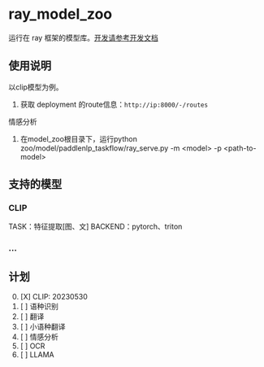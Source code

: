 # ray_model_zoo

运行在 ray 框架的模型库。[开发请参考开发文档](README_dev.md)

## 使用说明

以clip模型为例。

1. 获取 deployment 的route信息：`http://ip:8000/-/routes`

情感分析
1. 在model_zoo根目录下，运行python zoo/model/paddlenlp_taskflow/ray_serve.py -m \<model\> -p \<path-to-model\>


## 支持的模型

### CLIP

TASK：特征提取[图、文]
BACKEND：pytorch、triton

### ...

## 计划

0. [X] CLIP: 20230530
1. [ ] 语种识别
2. [ ] 翻译
3. [ ] 小语种翻译
4. [ ] 情感分析
5. [ ] OCR
6. [ ] LLAMA